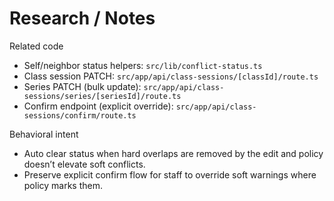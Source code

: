 # Research / Notes

Related code
- Self/neighbor status helpers: `src/lib/conflict-status.ts`
- Class session PATCH: `src/app/api/class-sessions/[classId]/route.ts`
- Series PATCH (bulk update): `src/app/api/class-sessions/series/[seriesId]/route.ts`
- Confirm endpoint (explicit override): `src/app/api/class-sessions/confirm/route.ts`

Behavioral intent
- Auto clear status when hard overlaps are removed by the edit and policy doesn’t elevate soft conflicts.
- Preserve explicit confirm flow for staff to override soft warnings where policy marks them.

